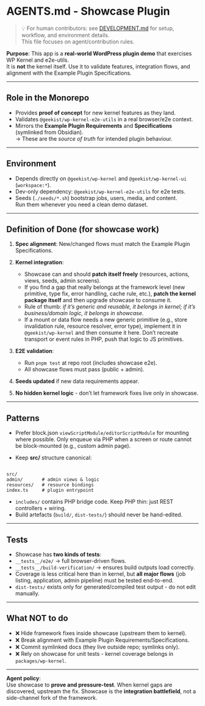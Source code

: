 # AGENTS.md - Showcase Plugin

> 💡 For human contributors: see [DEVELOPMENT.md](../../DEVELOPMENT.md) for setup, workflow, and environment details.  
> This file focuses on agent/contribution rules.

**Purpose**: This app is a **real-world WordPress plugin demo** that exercises WP Kernel and e2e-utils.  
It is **not** the kernel itself. Use it to validate features, integration flows, and alignment with the Example Plugin Specifications.

---

## Role in the Monorepo

- Provides **proof of concept** for new kernel features as they land.
- Validates `@geekist/wp-kernel-e2e-utils` in a real browser/e2e context.
- Mirrors the **Example Plugin Requirements** and **Specifications** (symlinked from Obsidian).  
  → These are the _source of truth_ for intended plugin behaviour.

---

## Environment

- Depends directly on `@geekist/wp-kernel` and `@geekist/wp-kernel-ui` (`workspace:*`).
- Dev-only dependency: `@geekist/wp-kernel-e2e-utils` for e2e tests.
- Seeds (`./seeds/*.sh`) bootstrap jobs, users, media, and content.  
  Run them whenever you need a clean demo dataset.

---

## Definition of Done (for showcase work)

1. **Spec alignment**: New/changed flows must match the Example Plugin Specifications.
2. **Kernel integration**:
    - Showcase can and should **patch itself freely** (resources, actions, views, seeds, admin screens).
    - If you find a gap that really belongs at the framework level (new primitive, type fix, error handling, cache rule, etc.), **patch the kernel package itself** and then upgrade showcase to consume it.
    - Rule of thumb: _if it’s generic and reusable, it belongs in kernel; if it’s business/domain logic, it belongs in showcase_.
    - If a mount or data flow needs a new generic primitive (e.g., store invalidation rule, resource resolver, error type), implement it in `@geekist/wp-kernel` and then consume it here. Don’t recreate transport or event rules in PHP, push that logic to JS primitives.

3. **E2E validation**:
    - Run `pnpm test` at repo root (includes showcase e2e).
    - All showcase flows must pass (public + admin).
4. **Seeds updated** if new data requirements appear.
5. **No hidden kernel logic** - don’t let framework fixes live only in showcase.

---

## Patterns

- Prefer block.json `viewScriptModule/editorScriptModule` for mounting where possible. Only enqueue via PHP when a screen or route cannot be block-mounted (e.g., custom admin page).

- Keep **src/** structure canonical:

```

src/
admin/       # admin views & logic
resources/   # resource bindings
index.ts     # plugin entrypoint

```

- `includes/` contains PHP bridge code. Keep PHP thin: just REST controllers + wiring.
- Build artefacts (`build/`, `dist-tests/`) should never be hand-edited.

---

## Tests

- Showcase has **two kinds of tests**:
- `__tests__/e2e/` → full browser-driven flows.
- `__tests__/build-verification/` → ensures build outputs load correctly.
- Coverage is less critical here than in kernel, but **all major flows** (job listing, application, admin pipeline) must be tested end-to-end.
- `dist-tests/` exists only for generated/compiled test output - do not edit manually.

---

## What NOT to do

- ❌ Hide framework fixes inside showcase (upstream them to kernel).
- ❌ Break alignment with Example Plugin Requirements/Specifications.
- ❌ Commit symlinked docs (they live outside repo; symlinks only).
- ❌ Rely on showcase for unit tests - kernel coverage belongs in `packages/wp-kernel`.

---

**Agent policy**:  
Use showcase to **prove and pressure-test**. When kernel gaps are discovered, upstream the fix. Showcase is the **integration battlefield**, not a side-channel fork of the framework.
